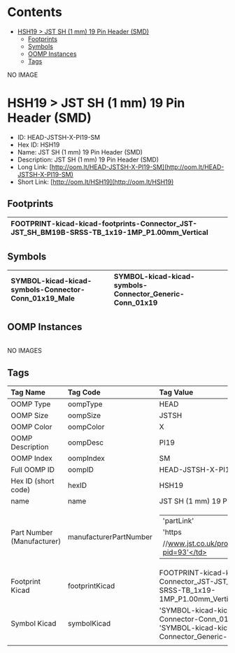 



Contents
========

* [HSH19 > JST SH (1 mm) 19 Pin Header (SMD)](#hsh19--jst-sh-1-mm-19-pin-header-smd)
	* [Footprints](#footprints)
	* [Symbols](#symbols)
	* [OOMP Instances](#oomp-instances)
	* [Tags](#tags)
  
NO IMAGE  
# HSH19 > JST SH (1 mm) 19 Pin Header (SMD)

- ID: HEAD-JSTSH-X-PI19-SM
- Hex ID: HSH19
- Name: JST SH (1 mm) 19 Pin Header (SMD)
- Description: JST SH (1 mm) 19 Pin Header (SMD)
- Long Link: [http://oom.lt/HEAD-JSTSH-X-PI19-SM](http://oom.lt/HEAD-JSTSH-X-PI19-SM)
- Short Link: [http://oom.lt/HSH19](http://oom.lt/HSH19)

## Footprints
  

|![]()<br>FOOTPRINT-kicad-kicad-footprints-Connector_JST-JST_SH_BM19B-SRSS-TB_1x19-1MP_P1.00mm_Vertical|||
| :--- | :--- | :--- |

## Symbols
  

|![]()<br>SYMBOL-kicad-kicad-symbols-Connector-Conn_01x19_Male|![]()<br>SYMBOL-kicad-kicad-symbols-Connector_Generic-Conn_01x19||
| :--- | :--- | :--- |

## OOMP Instances
  

||||
| :--- | :--- | :--- |
  
NO IMAGES  
## Tags
  

|Tag Name|Tag Code|Tag Value|
| :--- | :--- | :--- |
|OOMP Type|oompType|HEAD|
|OOMP Size|oompSize|JSTSH|
|OOMP Color|oompColor|X|
|OOMP Description|oompDesc|PI19|
|OOMP Index|oompIndex|SM|
|Full OOMP ID|oompID|HEAD-JSTSH-X-PI19-SM|
|Hex ID (short code)|hexID|HSH19|
|name|name|JST SH (1 mm) 19 Pin Header (SMD)|
|Part Number (Manufacturer)|manufacturerPartNumber|<table><tr><td>'partLink'</td></tr><tr><td> 'https</td></tr><tr><td>//www.jst.co.uk/productSeries.php?pid=93'</td></tr></table>|
|Footprint Kicad|footprintKicad|FOOTPRINT-kicad-kicad-footprints-Connector_JST-JST_SH_BM19B-SRSS-TB_1x19-1MP_P1.00mm_Vertical|
|Symbol Kicad|symbolKicad|'SYMBOL-kicad-kicad-symbols-Connector-Conn_01x19_Male', 'SYMBOL-kicad-kicad-symbols-Connector_Generic-Conn_01x19'|
||||
